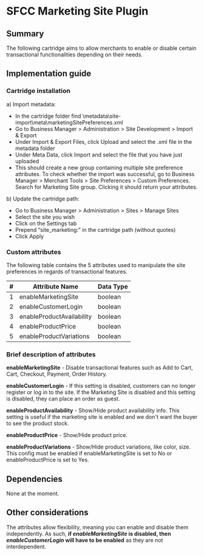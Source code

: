 # SFCC Marketing Site Plugin

## Summary

The following cartridge aims to allow merchants to enable or disable certain transactional functionalities depending on their needs.

## Implementation guide

### Cartridge installation

a)	Import metadata:
-	In the cartridge folder find \metadata\site-import\meta\marketingSitePreferences.xml
-	Go to Business Manager > Administration > Site Development > Import & Export
-	Under Import & Export Files, click Upload and select the .xml file in the metadata folder
-	Under Meta Data, 	click Import and select the file that you have just uploaded
-	This should create a new group containing multiple site preference attributes. To check whether the import was successful, go to Business Manager > Merchant Tools > Site Preferences > Custom Preferences. Search for Marketing Site group. Clicking it should return your attributes.

b)	Update the cartridge path:
-	Go to Business Manager > Administration > Sites > Manage Sites
-	Select the site you wish
-	Click on the Settings tab
-	Prepend “site_marketing:” in the cartridge path (without quotes)
-	Click Apply

### Custom attributes

The following table contains the 5 attributes used to manipulate the site preferences in regards of transactional features.

|#|Attribute Name|Data Type|
|---|---|---|
|1|enableMarketingSite|boolean|
|2|enableCustomerLogin|boolean|
|3|enableProductAvailability|boolean|
|4|enableProductPrice|boolean|
|5|enableProductVariations|boolean|

### Brief description of attributes

**enableMarketingSite** - Disable transactional features such as Add to Cart, Cart, Checkout, Payment, Order History.

**enableCustomerLogin** - If this setting is disabled, customers can no longer register or log in to the site. If the Marketing Site is disabled and this setting is disabled, they can place an order as guest.

**enableProductAvailability** - Show/Hide product availability info. This setting is useful if the marketing site is enabled and we don't want the buyer to see the product stock.

**enableProductPrice** - Show/Hide product price.

**enableProductVariations** - Show/Hide product variations, like color, size. This config must be enabled if enableMarketingSite is set to No or enableProductPrice is set to Yes.

## Dependencies

None at the moment.
## Other considerations

The attributes allow flexibility, meaning you can enable and disable them independently. As such, **if _enableMarketingSite_ is disabled, then _enableCustomerLogin_ will have to be enabled** as they are not interdependent.